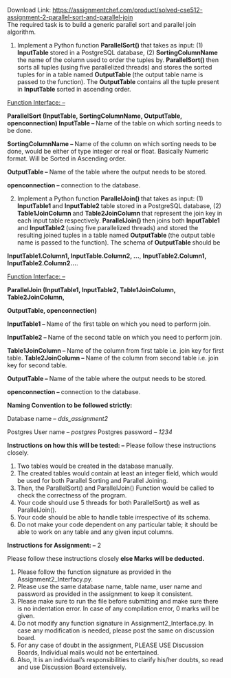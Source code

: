 Download Link: https://assignmentchef.com/product/solved-cse512-assignment-2-parallel-sort-and-parallel-join
<br>
The required task is to build a generic parallel sort and parallel join algorithm.

<ol>

 <li>Implement a Python function <strong>ParallelSort() </strong>that takes as input: (1) <strong>InputTable </strong>stored in a PostgreSQL database, (2) <strong>SortingColumnName </strong>the name of the column used to order the tuples by. <strong>ParallelSort() </strong>then sorts all tuples (using five parallelized threads) and stores the sorted tuples for in a table named <strong>OutputTable </strong>(the output table name is passed to the function). The <strong>OutputTable </strong>contains all the tuple present in <strong>InputTable </strong>sorted in ascending order.</li>

</ol>




<u>Function Interface: –</u>

<strong>ParallelSort (InputTable, SortingColumnName,  OutputTable, openconnection) InputTable – </strong>Name of the table on which sorting needs to be done.

<strong>SortingColumnName  – </strong>Name of the column on which sorting needs to be done, would be either of type integer or real or float. Basically Numeric format. Will be Sorted in Ascending order.

<strong>OutputTable – </strong>Name of the table where the output needs to be stored.

<strong>openconnection – </strong>connection to the database.




<ol start="2">

 <li>Implement a Python function <strong>ParallelJoin() </strong>that takes as input: (1) <strong>InputTable1 </strong>and <strong>InputTable2 </strong>table stored in a PostgreSQL database, (2) <strong>Table1JoinColumn </strong>and <strong>Table2JoinColumn  </strong>that represent the join key in each input table respectively. <strong>ParallelJoin() </strong>then joins both <strong>InputTable1 </strong>and <strong>InputTable2 </strong>(using five parallelized threads) and stored the resulting joined tuples in a table named <strong>OutputTable </strong>(the output table name is passed to the function). The schema of <strong>OutputTable </strong>should be</li>

</ol>

<strong>InputTable1.Column1, InputTable.Column2, …</strong>, <strong>InputTable2.Column1, InputTable2.Column2…</strong>.




<u>Function Interface: –</u>

<strong>ParallelJoin (InputTable1, InputTable2, Table1JoinColumn,  Table2JoinColumn, </strong>

<strong>OutputTable, openconnection)</strong>

<strong>InputTable1 – </strong>Name of the first table on which you need to perform join.

<strong>InputTable2 – </strong>Name of the second table on which you need to perform join.

<strong>Table1JoinColumn  – </strong>Name of the column from first table i.e. join key for first table. <strong>Table2JoinColumn  – </strong>Name of the column from second table i.e. join key for second table.

<strong>OutputTable – </strong>Name of the table where the output needs to be stored.

<strong>openconnection – </strong>connection to the database.




<strong>Naming Convention to be followed strictly:</strong>

Database name – <em>dds_assignment2</em>

Postgres User name – <em>postgres</em>     Postgres password – <em>1234</em>




<strong>Instructions on how this will be tested: –</strong> Please follow these instructions closely.

<ol>

 <li>Two tables would be created in the database manually.</li>

 <li>The created tables would contain at least an integer field, which would be used for both Parallel Sorting and Parallel Joining.</li>

 <li>Then, the ParallelSort() and ParallelJoin() Function would be called to check the correctness of the program.</li>

 <li>Your code should use 5 threads for both ParallelSort() as well as ParallelJoin().</li>

 <li>Your code should be able to handle table irrespective of its schema.</li>

 <li>Do not make your code dependent on any particular table; it should be able to work on any table and any given input columns.</li>

</ol>







<strong>Instructions for Assignment: –</strong>                                                                                                    2

Please follow these instructions closely <strong>else Marks will be deducted.</strong>

<ol>

 <li>Please follow the function signature as provided in the Assignment2_Interfacy.py.</li>

 <li>Please use the same database name, table name, user name and password as provided in the assignment to keep it consistent.</li>

 <li>Please make sure to run the file before submitting and make sure there is no indentation error. In case of any compilation error, 0 marks will be given.</li>

 <li>Do not modify any function signature in Assignment2_Interface.py. In case any modification is needed, please post the same on discussion board.</li>

 <li>For any case of doubt in the assignment, PLEASE USE Discussion Boards, Individual mails would not be entertained.</li>

 <li>Also, It is an individual’s responsibilities to clarify his/her doubts, so read and use Discussion Board extensively.</li>

</ol>






